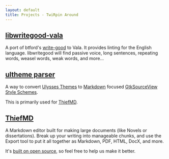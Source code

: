 ```yaml
---
layout: default
title: Projects - TwiRpin Around
---
```


## [libwritegood-vala](https://github.com/ThiefMD/libwritegood-vala)

A port of btford's [write-good](https://github.com/btford/write-good#readme) to Vala. It provides linting for the English language. libwritegood will find passive voice, long sentences, repeating  words, weasel words, weak words, and more...

## [ultheme parser](https://github.com/TwiRp/ultheme-vala)

A way to convert [Ulysses Themes](https://styles.ulysses.app/themes) to [Markdown](https://daringfireball.net/projects/markdown) focused [GtkSourceView Style Schemes](https://wiki.gnome.org/Projects/GtkSourceView/StyleSchemes).

This is primarily used for [ThiefMD](https://thiefmd.com).

## [ThiefMD](https://thiefmd.com)

A Markdown editor built for making large documents (like Novels or dissertations). Break up your writing into manageable chunks, and use the Export tool to put it all together as Markdown, PDF, HTML, DocX, and more.

It's [built on open source](https://github.com/kmwallio/thiefmd#acknowledgments), so feel free to help us make it better.